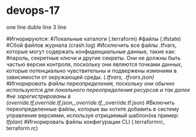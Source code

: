 # devops-17
one line
duble line
3 line

#Игнорируются: 
#Локальные каталоги (.terraform)
#файлы (.tfstate)
#Сбой файлов журнала (crash.log)
#Исключить все файлы .tfvars, которые могут содержать конфиденциальные данные, такие как:
#пароль, секретные ключи и другие секреты. Они не должны быть частью версии контроля, поскольку они являются точками данных, которые потенциально чувствительны и подвержены измениям в зависимости от окружающей среды. (*.tfvars, *.tfvars.json)
#Игнорировать файлы переопределения, поскольку они обычно используются для локального переопределения ресурсов и так далее
#не зарегистрированы в (override.tf,override.tf.json,*_override.tf,*_override.tf.json) 
#Включить переопределенные файлы, которые вы хотите добавить в систему управления версиями, используя отрицаемый шаблон(на пример: *tfplan*)
#Игнорировать файлы конфигурации CLI (.terraformrc, terraform.rc)
